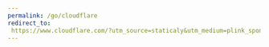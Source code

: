 ```yaml
---
permalink: /go/cloudflare
redirect_to:
 https://www.cloudflare.com/?utm_source=staticaly&utm_medium=plink_sponsor
---
```

